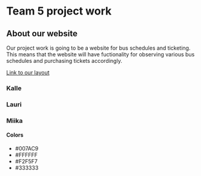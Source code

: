 # Team 5 project work
 
## About our website

Our project work is going to be a website for bus schedules and ticketing. This means that the website will have fuctionality for observing various bus schedules and purchasing tickets accordingly.

[Link to our layout](http://figma.com)

### Kalle

### Lauri

### Miika

#### Colors
- #007AC9
- #FFFFFF
- #F2F5F7
- #333333
